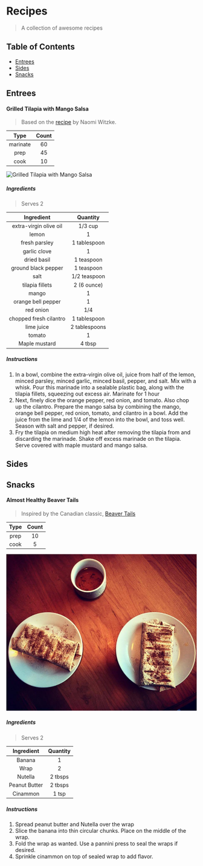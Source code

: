 # Recipes

> A collection of awesome recipes

## Table of Contents
- [Entrees](#entrees)
- [Sides](#sides)
- [Snacks](#snacks)

## Entrees

#### Grilled Tilapia with Mango Salsa

> Based on the [recipe](http://allrecipes.com/recipe/166771/grilled-tilapia-with-mango-salsa) by Naomi Witzke.

| Type | Count |
|:-:|:-:|
| marinate | 60 |
| prep | 45 |
| cook | 10 |
![Grilled Tilapia with Mango Salsa](images/grilled_tilapia_with_mango_salsa.jpg)
##### Ingredients

> Serves 2

| Ingredient | Quantity |
|:-:|:-:|
| extra-virgin olive oil | 1/3 cup |
| lemon | 1 |
| fresh parsley | 1 tablespoon |
| garlic clove | 1 |
| dried basil | 1 teaspoon |
| ground black pepper | 1 teaspoon |
| salt | 1/2 teaspoon |
| tilapia fillets | 2 (6 ounce) |
| mango | 1 |
| orange bell pepper | 1 |
| red onion | 1/4 |
| chopped fresh cilantro | 1 tablespoon |
| lime juice | 2 tablespoons |
| tomato | 1 |
| Maple mustard | 4 tbsp |

##### Instructions

1. In a bowl, combine the extra-virgin olive oil, juice from half of the lemon, minced parsley, minced garlic, minced basil, pepper, and salt. Mix with a whisk. Pour this marinade into a sealable plastic bag, along with the tilapia fillets, squeezing out excess air. Marinate for 1 hour
2. Next, finely dice the orange pepper, red onion, and tomato. Also chop up the cilantro. Prepare the mango salsa by combining the mango, orange bell pepper, red onion, tomato, and cilantro in a bowl. Add the juice from the lime and 1/4 of the lemon into the bowl, and toss well. Season with salt and pepper, if desired.
3. Fry the tilapia on medium high heat after removing the tilapia from and discarding the marinade. Shake off excess marinade on the tilapia. Serve covered with maple mustard and mango salsa.

## Sides

## Snacks

#### Almost Healthy Beaver Tails

> Inspired by the Canadian classic, [Beaver Tails](http://beavertails.com/en/)

| Type | Count |
|:-:|:-:|
| prep | 10 |
| cook | 5 |
![Almost Healthy Beaver Tails](images/almost_healthy_beaver_tails.jpg)
##### Ingredients

> Serves 2

| Ingredient | Quantity |
|:-:|:-:|
| Banana | 1 |
| Wrap | 2 |
| Nutella | 2 tbsps |
| Peanut Butter | 2 tbsps |
| Cinammon | 1 tsp |

##### Instructions

1. Spread peanut butter and Nutella over the wrap
2. Slice the banana into thin circular chunks. Place on the middle of the wrap.
3. Fold the wrap as wanted. Use a pannini press to seal the wraps if desired.
4. Sprinkle cinammon on top of sealed wrap to add flavor.

